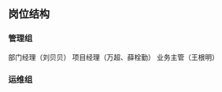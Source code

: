 

## 岗位结构

### 管理组
部门经理（刘贝贝）
项目经理（万超、薛栓勤）
业务主管（王根明）

### 运维组

<!--stackedit_data:
eyJoaXN0b3J5IjpbMTU1NDcyMjY1NCwyMDQwMjk3NjIyLDczMD
k5ODExNl19
-->